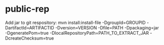 # public-rep
Add jar to git respository:
mvn install:install-file -DgroupId=GROUPID -DartifactId=ARTIFACTID -Dversion=VERSION -Dfile=PATH -Dpackaging=jar -DgeneratePom=true -DlocalRepositoryPath=PATH_TO_EXTRACT_JAR  -DcreateChecksum=true
